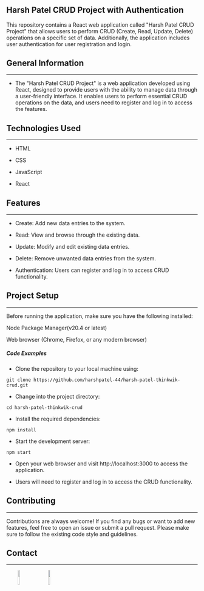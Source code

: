 <h1></h1>
<h2>Harsh Patel CRUD Project with Authentication</h2><p>This repository contains a React web application called "Harsh Patel CRUD Project" that allows users to perform CRUD (Create, Read, Update, Delete) operations on a specific set of data. Additionally, the application includes user authentication for user registration and login.</p><h2>General Information</h2>
<hr><ul>
<li>The "Harsh Patel CRUD Project" is a web application developed using React, designed to provide users with the ability to manage data through a user-friendly interface. It enables users to perform essential CRUD operations on the data, and users need to register and log in to access the features.</li>
</ul><h2>Technologies Used</h2>
<hr><ul>
<li>HTML</li>
</ul><ul>
<li>CSS</li>
</ul><ul>
<li>JavaScript</li>
</ul><ul>
<li>React</li>
</ul><h2>Features</h2>
<hr><ul>
<li>Create: Add new data entries to the system.</li>
</ul><ul>
<li>Read: View and browse through the existing data.</li>
</ul><ul>
<li>Update: Modify and edit existing data entries.</li>
</ul><ul>
<li>Delete: Remove unwanted data entries from the system.</li>
</ul><ul>
<li>Authentication: Users can register and log in to access CRUD functionality.</li>
</ul><h2>Project Setup</h2>
<hr><p>Before running the application, make sure you have the following installed:</p>
<p>Node Package Manager(v20.4 or latest)</p>
<p>Web browser (Chrome, Firefox, or any modern browser)</p><h5>Code Examples</h5><ul>
<li>Clone the repository to your local machine using:</li>
</ul><p><code>git clone https://github.com/harshpatel-44/harsh-patel-thinkwik-crud.git</code></p><ul>
<li>Change into the project directory:</li>
</ul><p><code>cd harsh-patel-thinkwik-crud</code></p><ul>
<li>Install the required dependencies:</li>
</ul><p><code>npm install</code></p><ul>
<li>Start the development server:</li>
</ul><p><code>npm start</code></p><ul>
<li>Open your web browser and visit http://localhost:3000 to access the application.</li>
</ul><ul>
<li>Users will need to register and log in to access the CRUD functionality.</li>
</ul><h2>Contributing</h2>
<hr><p>Contributions are always welcome! If you find any bugs or want to add new features, feel free to open an issue or submit a pull request. Please make sure to follow the existing code style and guidelines.</p>
<h2>Contact</h2>
<hr><p><span style="margin-right: 30px;"></span><a href="https://www.linkedin.com/in/harsh-patel-442001/"><img target="_blank" src="https://cdn.jsdelivr.net/gh/devicons/devicon/icons/linkedin/linkedin-original.svg" style="width: 10%;"></a><span style="margin-right: 30px;"></span><a href="https://github.com/harshpatel-44"><img target="_blank" src="https://cdn.jsdelivr.net/gh/devicons/devicon/icons/github/github-original.svg" style="width: 10%;"></a></p>
